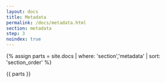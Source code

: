 ```yaml
---
layout: docs
title: Metadata
permalink: /docs/metadata.html
section: metadata
step: 3
noindex: true
---
```


{% assign parts = site.docs | where: 'section','metadata' | sort: 'section_order' %}

{{ parts }}